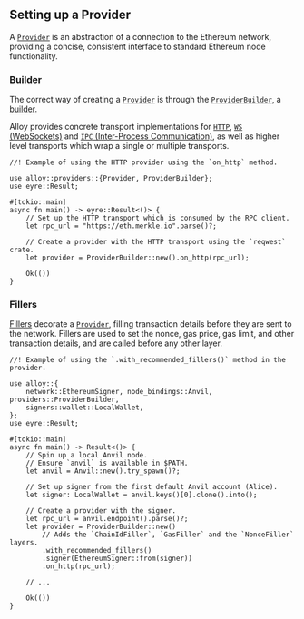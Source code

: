 ## Setting up a Provider

A [`Provider`](https://alloy-rs.github.io/alloy/alloy_provider/provider/trait/trait.Provider.html) is an abstraction of a connection to the Ethereum network, providing a concise, consistent interface to standard Ethereum node functionality.

### Builder

The correct way of creating a [`Provider`](https://alloy-rs.github.io/alloy/alloy_provider/provider/trait/trait.Provider.html) is through the [`ProviderBuilder`](https://alloy-rs.github.io/alloy/alloy_provider/builder/struct.ProviderBuilder.html), a [builder](https://rust-unofficial.github.io/patterns/patterns/creational/builder.html).

Alloy provides concrete transport implementations for [`HTTP`](./http-provider.md), [`WS` (WebSockets)](./ws-provider.md) and [`IPC` (Inter-Process Communication)](./ipc-provider.md), as well as higher level transports which wrap a single or multiple transports.

```rust,ignore
//! Example of using the HTTP provider using the `on_http` method.

use alloy::providers::{Provider, ProviderBuilder};
use eyre::Result;

#[tokio::main]
async fn main() -> eyre::Result<()> {
    // Set up the HTTP transport which is consumed by the RPC client.
    let rpc_url = "https://eth.merkle.io".parse()?;

    // Create a provider with the HTTP transport using the `reqwest` crate.
    let provider = ProviderBuilder::new().on_http(rpc_url);

    Ok(())
}
```

### Fillers

[Fillers](https://alloy-rs.github.io/alloy/alloy_provider/fillers/index.html) decorate a [`Provider`](https://alloy-rs.github.io/alloy/alloy_provider/provider/trait/trait.Provider.html), filling transaction details before they are sent to the network. Fillers are used to set the nonce, gas price, gas limit, and other transaction details, and are called before any other layer.

```rust,ignore
//! Example of using the `.with_recommended_fillers()` method in the provider.

use alloy::{
    network::EthereumSigner, node_bindings::Anvil, providers::ProviderBuilder,
    signers::wallet::LocalWallet,
};
use eyre::Result;

#[tokio::main]
async fn main() -> Result<()> {
    // Spin up a local Anvil node.
    // Ensure `anvil` is available in $PATH.
    let anvil = Anvil::new().try_spawn()?;

    // Set up signer from the first default Anvil account (Alice).
    let signer: LocalWallet = anvil.keys()[0].clone().into();

    // Create a provider with the signer.
    let rpc_url = anvil.endpoint().parse()?;
    let provider = ProviderBuilder::new()
        // Adds the `ChainIdFiller`, `GasFiller` and the `NonceFiller` layers.
        .with_recommended_fillers()
        .signer(EthereumSigner::from(signer))
        .on_http(rpc_url);

    // ...

    Ok(())
}

```
